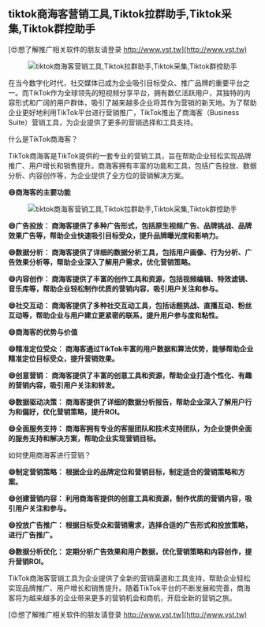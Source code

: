 ## **tiktok商海客营销工具,Tiktok拉群助手,Tiktok采集,Tiktok群控助手**

[😍想了解推广相关软件的朋友请登录 http://www.vst.tw](http://www.vst.tw)

 <center><img src="https://vst.tw/MP4/tuiguang/png/2.png" alt="tiktok商海客营销工具,Tiktok拉群助手,Tiktok采集,Tiktok群控助手"></center>

在当今数字化时代，社交媒体已成为企业吸引目标受众、推广品牌的重要平台之一。而TikTok作为全球领先的短视频分享平台，拥有数亿活跃用户，其独特的内容形式和广阔的用户群体，吸引了越来越多企业将其作为营销的新天地。为了帮助企业更好地利用TikTok平台进行营销推广，TikTok推出了商海客（Business Suite）营销工具，为企业提供了更多的营销选择和工具支持。

什么是TikTok商海客？

TikTok商海客是TikTok提供的一套专业的营销工具，旨在帮助企业轻松实现品牌推广、用户增长和销售提升。商海客拥有丰富的功能和工具，包括广告投放、数据分析、内容创作等，为企业提供了全方位的营销解决方案。

**😄商海客的主要功能**

 <center><img src="https://vst.tw/MP4/tuiguang/png/2.png" alt="tiktok商海客营销工具,Tiktok拉群助手,Tiktok采集,Tiktok群控助手"></center>

**😄广告投放： 商海客提供了多种广告形式，包括原生视频广告、品牌挑战、品牌效果广告等，帮助企业快速吸引目标受众，提升品牌曝光度和影响力。**

**😄数据分析： 商海客提供了详细的数据分析工具，包括用户画像、行为分析、广告效果分析等，帮助企业深入了解用户需求，优化营销策略。**

**😄内容创作： 商海客提供了丰富的创作工具和资源，包括视频编辑、特效滤镜、音乐库等，帮助企业轻松制作优质的营销内容，吸引用户关注和参与。**

**😄社交互动： 商海客提供了多种社交互动工具，包括话题挑战、直播互动、粉丝互动等，帮助企业与用户建立更紧密的联系，提升用户参与度和粘性。**

**😄商海客的优势与价值**

**😄精准定位受众： 商海客通过TikTok丰富的用户数据和算法优势，能够帮助企业精准定位目标受众，提升营销效果。**

**😄创意营销： 商海客提供了丰富的创意工具和资源，帮助企业打造个性化、有趣的营销内容，吸引用户关注和转发。**

**😄数据驱动决策： 商海客提供了详细的数据分析报告，帮助企业深入了解用户行为和偏好，优化营销策略，提升ROI。**

**😄全面服务支持： 商海客拥有专业的客服团队和技术支持团队，为企业提供全面的服务支持和解决方案，帮助企业实现营销目标。**

如何使用商海客进行营销？

**😄制定营销策略： 根据企业的品牌定位和营销目标，制定适合的营销策略和方案。**

**😄创建营销内容： 利用商海客提供的创意工具和资源，制作优质的营销内容，吸引用户关注和参与。**

**😄投放广告推广： 根据目标受众和营销需求，选择合适的广告形式和投放策略，进行广告推广。**

**😄数据分析优化： 定期分析广告效果和用户数据，优化营销策略和内容创作，提升营销ROI。**

TikTok商海客营销工具为企业提供了全新的营销渠道和工具支持，帮助企业轻松实现品牌推广、用户增长和销售提升。随着TikTok平台的不断发展和完善，商海客将为越来越多的企业带来更多的营销机会和商机，开启全新的营销之旅。

[😍想了解推广相关软件的朋友请登录 http://www.vst.tw](http://www.vst.tw)



